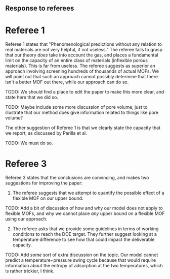 ## Response to referees

# Referee 1

Referee 1 states that "Phenomenological predictions without any relation to real
materials are not very helpful, if not useless."  The referee fails to grasp
that our theory *does* take into account the gas, and places a fundamental limit
on the capacity of an entire class of materials (inflexible porous materials).
This is far from useless.  The referee suggests as superior an approach
involving screening hundreds of thousands of actual MOFs.  We will point out
that such an approach cannot possibly determine that there isn't a better MOF
out there, while our approach can do so.

TODO: We should find a place to edit the paper to make this more clear, and
state here that we did so.

TODO: Maybe include some more discussion of pore volume, just to illustrate that
our method does give information related to things like pore volume?

The other suggestion of Referee 1 is that we clearly state the capacity that we report, as discussed by Parilla et al.

TODO: We must do so.

# Referee 3

Referee 3 states that the conclusions are convincing, and makes two suggestions
for improving the paper:

1. The referee suggests that we attempt to quantify the possible effect of a
   flexible MOF on our upper bound.

TODO: Add a bit of discussion of how and why our model does not apply to
flexible MOFs, and why we cannot place *any* upper bound on a flexible MOF using
our approach.

2. The referee asks that we provide some guidelines in terms of working
   conditions to reach the DOE target.  They further suggest looking at a
   temperature difference to see how that could impact the deliverable capacity.

TODO: Add *some* sort of extra discussion on the topic.  Our model cannot
predict a temperature+pressure swing cycle because that would require
information about the entropy of adsorption at the two temperatures, which is
rather trickier, I think.

